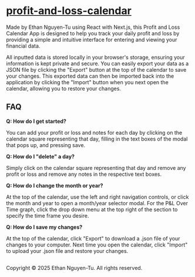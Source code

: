 # [profit-and-loss-calendar](https://ethannguyen-tu.github.io/profit-and-loss-calendar/)

Made by Ethan Nguyen-Tu using React with Next.js, this Profit and Loss Calendar App is designed to help you track your daily profit and loss by providing a simple and intuitive interface for entering and viewing your financial data.

All inputted data is stored locally in your browser's storage, ensuring your information is kept private and secure. You can easily export your data as a JSON file by clicking the "Export" button at the top of the calendar to save your changes. This exported data can then be imported back into the application by clicking the "Import" button when you next open the calendar, allowing you to restore your changes.

## FAQ

**Q: How do I get started?**

You can add your profit or loss and notes for each day by
clicking on the calendar square representing that day, filling
in the text boxes of the modal that pops up, and pressing save.
                    
**Q: How do I "delete" a day?**

Simply click on the calendar square representing that day and
remove any profit or loss and remove any notes in the respective
text boxes.

**Q: How do I change the month or year?**

At the top of the calendar, use the left and right navigation
controls, or click the month and year to open a month/year
selector modal. For the P&L Over Time graph, click the drop down
menu at the top right of the section to specify the time frame
you desire.

**Q: How do I save my changes?**

At the top of the calendar, click "Export" to download
a .json file of your changes to your computer. Next time you
open the calendar, click "Import" to upload your .json
file and restore your changes.

##

Copyright © 2025 Ethan Nguyen-Tu. All rights reserved.

